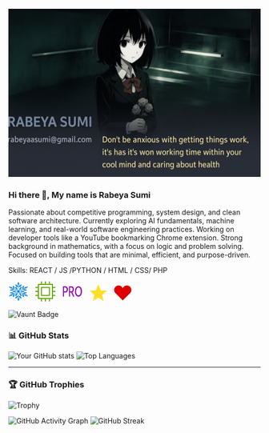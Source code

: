 ![Screenshot](https://github.com/RabeyaSumi/images/blob/main/github-banner.png)

### Hi there 👋, My name is Rabeya Sumi
Passionate about competitive programming, system design, and clean software architecture. Currently exploring AI fundamentals, machine learning, and real-world software engineering practices. Working on developer tools like a YouTube bookmarking Chrome extension. Strong background in mathematics, with a focus on logic and problem solving. Focused on building tools that are minimal, efficient, and purpose-driven.

Skills: REACT / JS /PYTHON / HTML / CSS/ PHP


<a href='https://archiveprogram.github.com/'><img src='https://raw.githubusercontent.com/acervenky/animated-github-badges/master/assets/acbadge.gif' width='40' height='40'></a> <a href='https://docs.github.com/en/developers'><img src='https://raw.githubusercontent.com/acervenky/animated-github-badges/master/assets/devbadge.gif' width='40' height='40'></a> <a href='https://github.com/pricing'><img src='https://raw.githubusercontent.com/acervenky/animated-github-badges/master/assets/pro.gif' width='40' height='40'></a> <a href='https://stars.github.com/'><img src='https://raw.githubusercontent.com/acervenky/animated-github-badges/master/assets/starbadge.gif' width='35' height='35'></a> <a href='https://docs.github.com/en/github/supporting-the-open-source-community-with-github-sponsors'><img src='https://raw.githubusercontent.com/acervenky/animated-github-badges/master/assets/sponsorbadge.gif' width='35' height='35'></a> 

![Vaunt Badge](https://api.vaunt.dev/v1/github/entities/https://github.com/RabeyaSumi/contributions?format=svg&private=false)  



<!---
RabeyaSumi/RabeyaSumi is a ✨ special ✨ repository because its `README.md` (this file) appears on your GitHub profile.
You can click the Preview link to take a look at your changes.
--->
### 📊 GitHub Stats

![Your GitHub stats](https://github-readme-stats.vercel.app/api?username=RabeyaSumi&show_icons=true&theme=radical)
![Top Languages](https://github-readme-stats.vercel.app/api/top-langs/?username=RabeyaSumi&layout=compact&theme=radical)

---

### 🏆 GitHub Trophies

![Trophy](https://github-profile-trophy.vercel.app/?username=RabeyaSumi&theme=gruvbox)

![GitHub Activity Graph](https://github-readme-activity-graph.cyclic.app/graph?username=RabeyaSumi&theme=react-dark)
![GitHub Streak](https://streak-stats.demolab.com/?user=RabeyaSumi&theme=dark)


